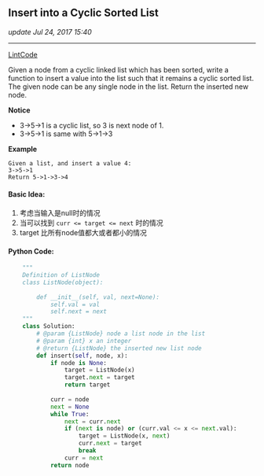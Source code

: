## Insert into a Cyclic Sorted List
_update Jul 24, 2017 15:40_

---
[LintCode](http://www.lintcode.com/en/problem/insert-into-a-cyclic-sorted-list/)

Given a node from a cyclic linked list which has been sorted, write a function to insert a value into the list such that it remains a cyclic sorted list. The given node can be any single node in the list. Return the inserted new node.

**Notice**
*  3->5->1 is a cyclic list, so 3 is next node of 1.
*  3->5->1 is same with 5->1->3

**Example**

    Given a list, and insert a value 4:
    3->5->1
    Return 5->1->3->4
    
#### Basic Idea:
1.  考虑当输入是null时的情况
2.  当可以找到 `curr <= target <= next` 时的情况
3.  target 比所有node值都大或者都小的情况

#### Python Code:
```python
    """
    Definition of ListNode
    class ListNode(object):
    
        def __init__(self, val, next=None):
            self.val = val
            self.next = next
    """
    class Solution:
        # @param {ListNode} node a list node in the list
        # @param {int} x an integer
        # @return {ListNode} the inserted new list node
        def insert(self, node, x):
            if node is None:
                target = ListNode(x)
                target.next = target
                return target
            
            curr = node
            next = None
            while True:
                next = curr.next
                if (next is node) or (curr.val <= x <= next.val):
                    target = ListNode(x, next)
                    curr.next = target
                    break
                curr = next
            return node
```